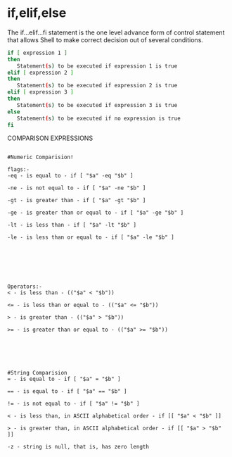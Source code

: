 # if,elif,else

The if...elif...fi statement is the one level advance form of control statement that allows Shell to make correct decision out of several conditions.

```bash
if [ expression 1 ]
then
   Statement(s) to be executed if expression 1 is true
elif [ expression 2 ]
then
   Statement(s) to be executed if expression 2 is true
elif [ expression 3 ]
then
   Statement(s) to be executed if expression 3 is true
else
   Statement(s) to be executed if no expression is true
fi
```

COMPARISON EXPRESSIONS

```An expression can be: String comparison, Numeric comparison, File operators and Logical operators and it is represented by [expression]:

#Numeric Comparision!

flags:-
-eq - is equal to - if [ "$a" -eq "$b" ]

-ne - is not equal to - if [ "$a" -ne "$b" ]

-gt - is greater than - if [ "$a" -gt "$b" ]

-ge - is greater than or equal to - if [ "$a" -ge "$b" ]

-lt - is less than - if [ "$a" -lt "$b" ]

-le - is less than or equal to - if [ "$a" -le "$b" ]







Operators:-
< - is less than - (("$a" < "$b"))

<= - is less than or equal to - (("$a" <= "$b"))

> - is greater than - (("$a" > "$b"))

>= - is greater than or equal to - (("$a" >= "$b"))






#String Comparision
= - is equal to - if [ "$a" = "$b" ]

== - is equal to - if [ "$a" == "$b" ]

!= - is not equal to - if [ "$a" != "$b" ]

< - is less than, in ASCII alphabetical order - if [[ "$a" < "$b" ]]

> - is greater than, in ASCII alphabetical order - if [[ "$a" > "$b" ]]

-z - string is null, that is, has zero length
```
